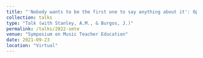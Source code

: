 ```yaml
---
title: "'Nobody wants to be the first one to say anything about it': Opening Up Space for Dialogues in Healthy Musicianship"
collection: talks
type: "Talk (with Stanley, A.M., & Burgos, J.)"
permalink: /talks/2022-smte
venue: "Symposium on Music Teacher Education"
date: 2021-09-23
location: "Virtual"
---
```



